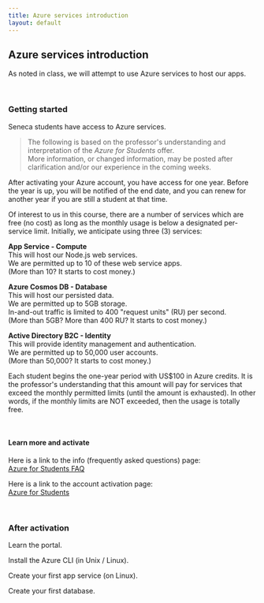 ```yaml
---
title: Azure services introduction
layout: default
---
```


## Azure services introduction

As noted in class, we will attempt to use Azure services to host our apps. 

<br>

### Getting started

Seneca students have access to Azure services. 

> The following is based on the professor's understanding and interpretation of the *Azure for Students* offer.  
> More information, or changed information, may be posted after clarification and/or our experience in the coming weeks.

After activating your Azure account, you have access for one year. Before the year is up, you will be notified of the end date, and you can renew for another year if you are still a student at that time.

Of interest to us in this course, there are a number of services which are free (no cost) as long as the monthly usage is below a designated per-service limit. Initially, we anticipate using three (3) services:

**App Service - Compute**  
This will host our Node.js web services.  
We are permitted up to 10 of these web service apps.  
(More than 10? It starts to cost money.)

**Azure Cosmos DB - Database**  
This will host our persisted data.  
We are permitted up to 5GB storage.  
In-and-out traffic is limited to 400 "request units" (RU) per second.  
(More than 5GB? More than 400 RU? It starts to cost money.)

**Active Directory B2C - Identity**  
This will provide identity management and authentication.  
We are permitted up to 50,000 user accounts.  
(More than 50,000? It starts to cost money.)

Each student begins the one-year period with US$100 in Azure credits. It is the professor's understanding that this amount will pay for services that exceed the monthly permitted limits (until the amount is exhausted). In other words, if the monthly limits are NOT exceeded, then the usage is totally free. 

<br>

#### Learn more and activate 

Here is a link to the info (frequently asked questions) page:  
<a href="https://azure.microsoft.com/en-ca/free/free-account-students-faq/" target="_blank">Azure for Students FAQ</a>

Here is a link to the account activation page:  
<a href="https://azure.microsoft.com/en-ca/free/students/" target="_blank">Azure for Students</a>

<br>

### After activation

Learn the portal.  

Install the Azure CLI (in Unix / Linux). 

Create your first app service (on Linux). 

Create your first database.  

<br>
